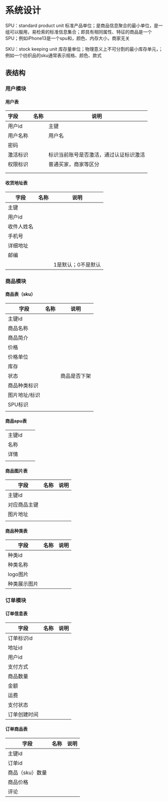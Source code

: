 # 系统设计

SPU：standard product unit 标准产品单位；是商品信息聚合的最小单位，是一组可以服用，易检索的标准信息集合；即具有相同属性、特征的商品是一个SPU；例如iPhone13是一个spu和，颜色、内存大小，商家无关

SKU：stock keeping unit 库存量单位；物理意义上不可分割的最小库存单元，；例如一个纺织品的sku通常表示规格、颜色、款式

## 表结构

### 用户模块

#### 用户表

| 字段     | 名称 | 说明                                   |
| :------- | ---- | -------------------------------------- |
| 用户id   |      | 主键                                   |
| 用户名称 |      | 用户名                                 |
| 密码     |      |                                        |
| 激活标识 |      | 标识当前账号是否激活，通过认证标识激活 |
| 权限标识 |      | 普通买家，商家等区分                   |
|          |      |                                        |
|          |      |                                        |

#### 收货地址表

| 字段       | 名称 | 说明               |
| ---------- | ---- | ------------------ |
| 主键       |      |                    |
| 用户id     |      |                    |
| 收件人姓名 |      |                    |
| 手机号     |      |                    |
| 详细地址   |      |                    |
| 邮编       |      |                    |
|            |      | 1是默认；0不是默认 |

### 商品模块

#### 商品表（sku）

| 字段          | 名称 | 说明         |
| ------------- | ---- | ------------ |
| 主键id        |      |              |
| 商品名称      |      |              |
| 商品简介      |      |              |
| 价格          |      |              |
| 价格单位      |      |              |
| 库存          |      |              |
| 状态          |      | 商品是否下架 |
| 商品种类标识  |      |              |
| 图片地址/标识 |      |              |
| SPU标识       |      |              |
|               |      |              |

#### 商品spu表

|        |      |      |
| ------ | ---- | ---- |
| 主键id |      |      |
| 名称   |      |      |
| 详情   |      |      |
|        |      |      |



#### 商品图片表

| 字段         | 名称 | 说明 |
| ------------ | ---- | ---- |
| 主键id       |      |      |
| 对应商品主键 |      |      |
| 图片地址     |      |      |
|              |      |      |

#### 商品种类表

| 字段         | 名称 | 说明 |
| ------------ | ---- | ---- |
| 种类id       |      |      |
| 种类名称     |      |      |
| logo图片     |      |      |
| 种类展示图片 |      |      |



### 订单模块

#### 订单信息表

| 字段         | 名称 | 说明 |
| ------------ | ---- | ---- |
| 订单标识id   |      |      |
| 地址id       |      |      |
| 用户id       |      |      |
| 支付方式     |      |      |
| 商品数量     |      |      |
| 金额         |      |      |
| 运费         |      |      |
| 支付状态     |      |      |
| 订单创建时间 |      |      |

#### 订单商品表

| 字段            | 名称 | 说明 |
| --------------- | ---- | ---- |
| 主键id          |      |      |
| 订单id          |      |      |
| 商品（sku）数量 |      |      |
| 商品价格        |      |      |
| 评论            |      |      |

